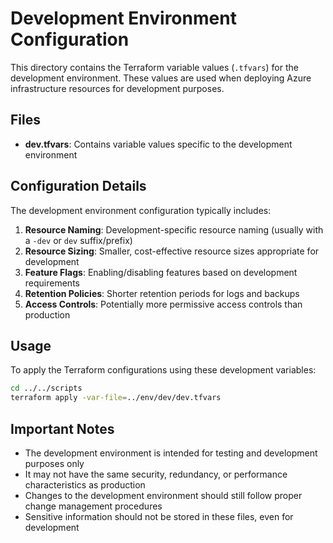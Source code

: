 # Development Environment Configuration

This directory contains the Terraform variable values (`.tfvars`) for the development environment. These values are used when deploying Azure infrastructure resources for development purposes.

## Files

- **dev.tfvars**: Contains variable values specific to the development environment

## Configuration Details

The development environment configuration typically includes:

1. **Resource Naming**: Development-specific resource naming (usually with a `-dev` or `dev` suffix/prefix)
2. **Resource Sizing**: Smaller, cost-effective resource sizes appropriate for development
3. **Feature Flags**: Enabling/disabling features based on development requirements
4. **Retention Policies**: Shorter retention periods for logs and backups
5. **Access Controls**: Potentially more permissive access controls than production

## Usage

To apply the Terraform configurations using these development variables:

```bash
cd ../../scripts
terraform apply -var-file=../env/dev/dev.tfvars
```

## Important Notes

- The development environment is intended for testing and development purposes only
- It may not have the same security, redundancy, or performance characteristics as production
- Changes to the development environment should still follow proper change management procedures
- Sensitive information should not be stored in these files, even for development
